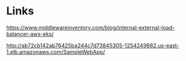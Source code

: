 # Links

https://www.middlewareinventory.com/blog/internal-external-load-balancer-aws-eks/

http://ab72cb142ab76425ba244c7d73845305-1254249882.us-east-1.elb.amazonaws.com/SampleWebApp/
